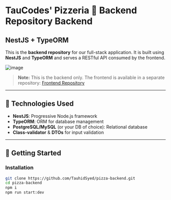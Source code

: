 # TauCodes' Pizzeria 📁 Backend Repository Backend
## NestJS + TypeORM

This is the **backend repository** for our full-stack application. It is built using **NestJS** and **TypeORM** and serves a RESTful API consumed by the frontend.

![image](https://github.com/user-attachments/assets/b4439319-4ef9-4825-9b3e-a7809eff56b1)

> **Note:** This is the backend only. The frontend is available in a separate repository: [Frontend Repository](https://github.com/TauhidSyed/pizza-frontend)

---

## 🚀 Technologies Used

- **NestJS**: Progressive Node.js framework
- **TypeORM**: ORM for database management
- **PostgreSQL/MySQL** (or your DB of choice): Relational database
- **Class-validator** & **DTOs** for input validation

---

## 🔧 Getting Started

### Installation

```bash
git clone https://github.com/TauhidSyed/pizza-backend.git
cd pizza-backend
npm i
npm run start:dev
```
